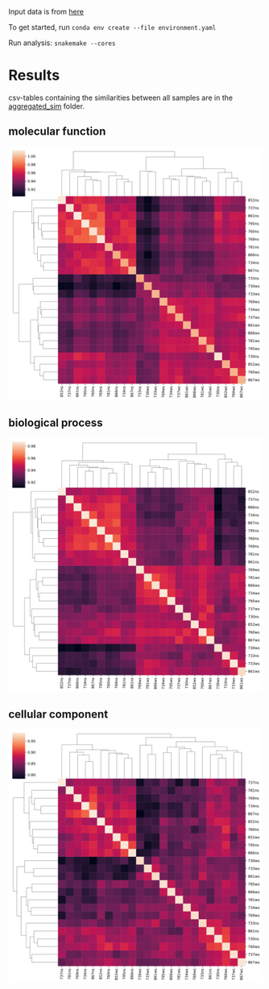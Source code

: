 Input data is from [here](https://zenodo.org/record/2652530)

To get started, run `conda env create --file environment.yaml`

Run analysis: `snakemake --cores`

# Results
csv-tables containing the similarities between all samples are in the [aggregated_sim](aggregated_sim) folder.

## molecular function
![molecular function](figures/similarity_mf.svg)

## biological process
![biological process](figures/similarity_bp.svg)

## cellular component
![cellular component](figures/similarity_cc.svg)
